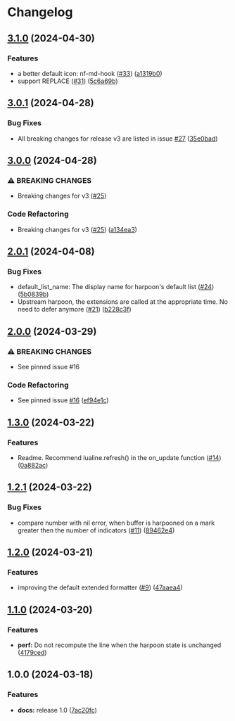 # Changelog

## [3.1.0](https://github.com/abeldekat/harpoonline/compare/v3.0.1...v3.1.0) (2024-04-30)


### Features

* a better default icon: nf-md-hook ([#33](https://github.com/abeldekat/harpoonline/issues/33)) ([a1319b0](https://github.com/abeldekat/harpoonline/commit/a1319b044991bde2f7016cfdef654057cc16399d))
* support REPLACE ([#31](https://github.com/abeldekat/harpoonline/issues/31)) ([5c6a69b](https://github.com/abeldekat/harpoonline/commit/5c6a69b2de2440119fc77c8fde29060677ec865e))

## [3.0.1](https://github.com/abeldekat/harpoonline/compare/v3.0.0...v3.0.1) (2024-04-28)


### Bug Fixes

* All breaking changes for release v3 are listed in issue [#27](https://github.com/abeldekat/harpoonline/issues/27) ([35e0bad](https://github.com/abeldekat/harpoonline/commit/35e0bad946f81d7bfe97204d37284a350a252e42))

## [3.0.0](https://github.com/abeldekat/harpoonline/compare/v2.0.1...v3.0.0) (2024-04-28)


### ⚠ BREAKING CHANGES

* Breaking changes for v3 ([#25](https://github.com/abeldekat/harpoonline/issues/25))

### Code Refactoring

* Breaking changes for v3 ([#25](https://github.com/abeldekat/harpoonline/issues/25)) ([a134ea3](https://github.com/abeldekat/harpoonline/commit/a134ea3d9bcccf988569e2fbe4f00dfff77fdc34))

## [2.0.1](https://github.com/abeldekat/harpoonline/compare/v2.0.0...v2.0.1) (2024-04-08)


### Bug Fixes

* default_list_name: The display name for harpoon's default list ([#24](https://github.com/abeldekat/harpoonline/issues/24)) ([5b0839b](https://github.com/abeldekat/harpoonline/commit/5b0839b0de3e0036dbed08b3b269719d28eb3545))
* Upstream harpoon, the extensions are called at the appropriate time. No need to defer anymore ([#21](https://github.com/abeldekat/harpoonline/issues/21)) ([b228c3f](https://github.com/abeldekat/harpoonline/commit/b228c3f712e30b87f372a9deae2b8a6522d6c421))

## [2.0.0](https://github.com/abeldekat/harpoonline/compare/v1.3.0...v2.0.0) (2024-03-29)


### ⚠ BREAKING CHANGES

* See pinned issue #16

### Code Refactoring

* See pinned issue [#16](https://github.com/abeldekat/harpoonline/issues/16) ([ef94e1c](https://github.com/abeldekat/harpoonline/commit/ef94e1c8b5377a897ceca48e9b7158bafa2b833f))

## [1.3.0](https://github.com/abeldekat/harpoonline/compare/v1.2.1...v1.3.0) (2024-03-22)


### Features

* Readme. Recommend lualine.refresh() in the on_update function ([#14](https://github.com/abeldekat/harpoonline/issues/14)) ([0a882ac](https://github.com/abeldekat/harpoonline/commit/0a882ac7ca08d06bc0f1cb08e9692b21ac9d0863))

## [1.2.1](https://github.com/abeldekat/harpoonline/compare/v1.2.0...v1.2.1) (2024-03-22)


### Bug Fixes

* compare number with nil error, when buffer is harpooned on a mark greater then the number of indicators ([#11](https://github.com/abeldekat/harpoonline/issues/11)) ([89462e4](https://github.com/abeldekat/harpoonline/commit/89462e497ad2573f2e280d102ce01ac863c2ae8d))

## [1.2.0](https://github.com/abeldekat/harpoonline/compare/v1.1.0...v1.2.0) (2024-03-21)


### Features

* improving the default extended formatter ([#9](https://github.com/abeldekat/harpoonline/issues/9)) ([47aaea4](https://github.com/abeldekat/harpoonline/commit/47aaea4bc01ed9d12f5ecdbb7318120583e55c36))

## [1.1.0](https://github.com/abeldekat/harpoonline/compare/v1.0.0...v1.1.0) (2024-03-20)


### Features

* **perf:** Do not recompute the line when the harpoon state is unchanged ([4179ced](https://github.com/abeldekat/harpoonline/commit/4179cedde2833a8cc4040f71782ca7afce72c255))

## 1.0.0 (2024-03-18)


### Features

* **docs:** release 1.0 ([7ac20fc](https://github.com/abeldekat/harpoonline/commit/7ac20fc81bf16ff23efa80558e003ba1d5a43733))
